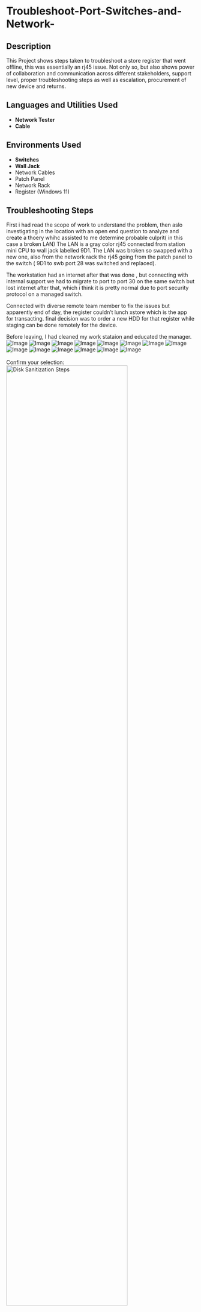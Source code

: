 # Troubleshoot-Port-Switches-and-Network-


<h2>Description</h2>
This Project shows steps taken to troubleshoot a store register that went offline, this was essentially an rj45 issue. Not only so, but also shows power of collaboration and communication across different stakeholders, support level, proper troubleshooting steps as well as escalation, procurement of new device and returns.
<br />


<h2>Languages and Utilities Used</h2>

- <b>Network Tester</b> 
- <b>Cable  </b>

<h2>Environments Used </h2>

- <b>Switches</b>
- <b>Wall Jack</b>
- Network Cables
- Patch Panel
- Network Rack
- Register (Windows 11)

<h2> Troubleshooting Steps </h2>

First i had read the scope of work to understand the problem, then aslo investigating in the location with an open end question  to analyze and create a thoery whihc assisted to me determine probable culprit( in this case a broken LAN) The LAN is a gray color rj45 connected from station mini CPU to wall jack labelled 9D1. The LAN was broken so swapped with a new one, also from the network rack the rj45 going from the patch panel to the switch ( 9D1 to swb port 28 was switched and replaced).



The workstation had an internet after that was done , but connecting with internal support we had to migrate to port to port 30 on the same switch but lost internet after that, which i think it is pretty normal due to port security protocol on a managed switch.



Connected with diverse remote team member to fix the issues but apparently end of day, the register couldn’t lunch xstore which is the app for transacting. final decision was to order a new HDD for that register while staging can be done remotely for the device. 



Before leaving, I had cleaned my work stataion and educated the manager.
![Image](https://github.com/user-attachments/assets/5d9e69c8-0c3b-4614-9416-6834ae5c2083)
![Image](https://github.com/user-attachments/assets/c1ee839b-9f88-4dc4-a8a0-884e5abeac4b)
![Image](https://github.com/user-attachments/assets/24bb1c53-4290-40c0-817b-594666acbf27)
![Image](https://github.com/user-attachments/assets/a14bdf06-a8a7-44b6-909b-3b83cfbd0404)
![Image](https://github.com/user-attachments/assets/047cf4cd-2054-448e-a49f-c539124b3fb1)
![Image](https://github.com/user-attachments/assets/0427d146-2fd1-4b99-81b3-a5be782893cd)
![Image](https://github.com/user-attachments/assets/97ebd3d5-d5bb-4ada-9b30-374b5d8d9523)
![Image](https://github.com/user-attachments/assets/d235e3e7-fa34-4812-be30-40003aa5e429)
![Image](https://github.com/user-attachments/assets/2eccadf3-47a1-4503-b61a-5d03f0365954)
![Image](https://github.com/user-attachments/assets/201aa385-1614-41bb-be0e-e3d238025537)
![Image](https://github.com/user-attachments/assets/0b1d09d2-5640-44fe-8144-e6421db1d241)
![Image](https://github.com/user-attachments/assets/6e981196-3cff-4a5f-b628-e12ea6baf750)
![Image](https://github.com/user-attachments/assets/d3d28fb4-6d51-4a0d-af91-fa3b83317331)
![Image](https://github.com/user-attachments/assets/b3c7acef-d6c9-48a5-aadd-0e50c4a8a2cb)
<br />
<br />
Confirm your selection:  <br/>
<img src="https://i.imgur.com/cdFHBiU.png" height="80%" width="80%" alt="Disk Sanitization Steps"/>
<br />
<br />
Wait for process to complete (may take some time):  <br/>
<img src="https://i.imgur.com/JL945Ga.png" height="80%" width="80%" alt="Disk Sanitization Steps"/>
<br />
<br />
Sanitization complete:  <br/>
<img src="https://i.imgur.com/K71yaM2.png" height="80%" width="80%" alt="Disk Sanitization Steps"/>
<br />
<br />
Observe the wiped disk:  <br/>
<img src="https://i.imgur.com/AeZkvFQ.png" height="80%" width="80%" alt="Disk Sanitization Steps"/>
</p>

<!--
 ```diff
- text in red
+ text in green
! text in orange
# text in gray
@@ text in purple (and bold)@@
```
--!>
